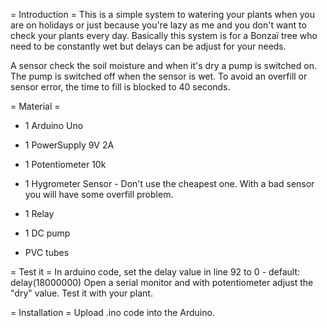= Introduction =
   This is a simple system to watering your plants when you are on holidays or just because you're lazy
   as me and you don't want to check your plants every day.
   Basically this system is for a Bonzaï tree who need to be constantly wet but delays can be adjust for your needs. 
   
   A sensor check the soil moisture and when it's dry a pump is switched on.
   The pump is switched off when the sensor is wet. 
   To avoid an overfill or sensor error, the time to fill is blocked to 40 seconds.

= Material =
* 1 Arduino Uno
* 1 PowerSupply 9V 2A
* 1 Potentiometer 10k
* 1 Hygrometer Sensor - Don't use the cheapest one. 
With a bad sensor you will have some overfill problem.

* 1 Relay
* 1 DC pump
* PVC tubes

= Test it =
In arduino code, set the delay value in line 92 to 0 - default: delay(18000000) 
Open a serial monitor and with potentiometer adjust the "dry" value. Test it with your plant.
 

= Installation =
Upload .ino code into the Arduino.





